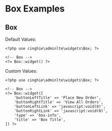 Box Examples
=======================

## Box

Default Values:
```
<?php use cinghie\adminlte\widgets\Box; ?>

<!-- Box -->
<?= Box::widget() ?>
```

Custom Values:
```
<?php use cinghie\adminlte\widgets\Box; ?>

<!-- Box -->
<?= Box::widget([
    'buttonLeftTitle' => 'Place New Order',
    'buttonRightTitle' => 'View All Orders',
    'buttonLeftLink' => 'javascript:void(0)',
    'buttonRightLink' => 'javascript:void(0)',
    'type' => 'box-info',
    'title' => 'Box Title',
]) ?>
```
